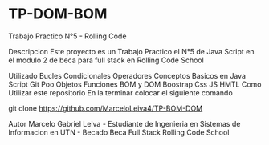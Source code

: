 # TP-DOM-BOM
Trabajo Practico N°5 - Rolling Code

Descripcion
Este proyecto es un Trabajo Practico el N°5 de Java Script en el modulo 2 de beca para full stack en Rolling Code School

Utilizado
Bucles
Condicionales
Operadores
Conceptos Basicos en Java Script
Git
Poo
Objetos
Funciones
BOM y DOM
Boostrap
Css
JS
HMTL
Como Utilizar este repositorio
En la terminar colocar el siguiente comando

git clone https://github.com/MarceloLeiva4/TP-BOM-DOM

Autor
Marcelo Gabriel Leiva - Estudiante de Ingenieria en Sistemas de Informacion en UTN - Becado Beca Full Stack Rolling Code School
